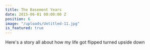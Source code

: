 ```yaml
---
title: The Basement Years
date: 2015-06-01 00:00:00 Z
position: 6
image: "/uploads/Untitled-11.jpg"
is_featured: true
---
```


Here's a story all about how my life got flipped turned upside down
